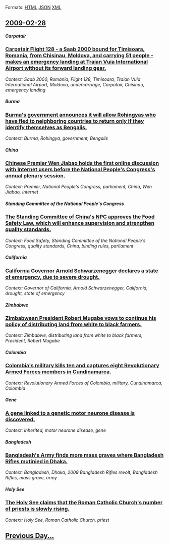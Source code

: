 
Formats: [HTML](2009/02/28/index.html)  [JSON](2009/02/28/index.json)  [XML](2009/02/28/index.xml)  

## [2009-02-28](/news/2009/02/28/index.md)

##### Carpatair
### [ Carpatair Flight 128 - a Saab 2000 bound for Timisoara, Romania, from Chisinau, Moldova, and carrying 51 people - makes an emergency landing at Traian Vuia International Airport without its forward landing gear. ](/news/2009/02/28/carpatair-flight-128-a-a-saab-2000-bound-for-timiaoara-romania-from-chiainau-moldova-and-carrying-51-people-a-makes-an-emergency.md)
_Context: Saab 2000, Romania, Flight 128, Timisoara, Traian Vuia International Airport, Moldova, undercarriage, Carpatair, Chisinau, emergency landing_

##### Burma
### [ Burma's government announces it will allow Rohingyas who have fled to neighboring countries to return only if they identify themselves as Bengalis. ](/news/2009/02/28/burma-s-government-announces-it-will-allow-rohingyas-who-have-fled-to-neighboring-countries-to-return-only-if-they-identify-themselves-as-b.md)
_Context: Burma, Rohingya, government, Bengalis_

##### China
### [ Chinese Premier Wen Jiabao holds the first online discussion with Internet users before the National People's Congress's annual plenary session. ](/news/2009/02/28/chinese-premier-wen-jiabao-holds-the-first-online-discussion-with-internet-users-before-the-national-people-s-congress-s-annual-plenary-ses.md)
_Context: Premier, National People's Congress, parliament, China, Wen Jiabao, Internet_

##### Standing Committee of the National People's Congress
### [ The Standing Committee of China's NPC approves the Food Safety Law, which will enhance supervision and strengthen quality standards. ](/news/2009/02/28/the-standing-committee-of-china-s-npc-approves-the-food-safety-law-which-will-enhance-supervision-and-strengthen-quality-standards.md)
_Context: Food Safety, Standing Committee of the National People's Congress, quality standards, China, binding rules, parliament_

##### California
### [ California Governor Arnold Schwarzenegger declares a state of emergency, due to severe drought. ](/news/2009/02/28/california-governor-arnold-schwarzenegger-declares-a-state-of-emergency-due-to-severe-drought.md)
_Context: Governor of California, Arnold Schwarzenegger, California, drought, state of emergency_

##### Zimbabwe
### [ Zimbabwean President Robert Mugabe vows to continue his policy of distributing land from white to black farmers. ](/news/2009/02/28/zimbabwean-president-robert-mugabe-vows-to-continue-his-policy-of-distributing-land-from-white-to-black-farmers.md)
_Context: Zimbabwe, distributing land from white to black farmers, President, Robert Mugabe_

##### Colombia
### [ Colombia's military kills ten and captures eight Revolutionary Armed Forces members in Cundinamarca. ](/news/2009/02/28/colombia-s-military-kills-ten-and-captures-eight-revolutionary-armed-forces-members-in-cundinamarca.md)
_Context: Revolutionary Armed Forces of Colombia, military, Cundinamarca, Colombia_

##### Gene
### [ A gene linked to a genetic motor neurone disease is discovered. ](/news/2009/02/28/a-gene-linked-to-a-genetic-motor-neurone-disease-is-discovered.md)
_Context: inherited, motor neurone disease, gene_

##### Bangladesh
### [ Bangladesh's Army finds more mass graves where Bangladesh Rifles mutinied in Dhaka. ](/news/2009/02/28/bangladesh-s-army-finds-more-mass-graves-where-bangladesh-rifles-mutinied-in-dhaka.md)
_Context: Bangladesh, Dhaka, 2009 Bangladesh Rifles revolt, Bangladesh Rifles, mass grave, army_

##### Holy See
### [ The Holy See claims that the Roman Catholic Church's number of priests is slowly rising. ](/news/2009/02/28/the-holy-see-claims-that-the-roman-catholic-church-s-number-of-priests-is-slowly-rising.md)
_Context: Holy See, Roman Catholic Church, priest_

## [Previous Day...](/news/2009/02/27/index.md)


